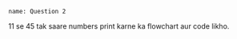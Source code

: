 ```ngMeta
name: Question 2
```

11 se 45 tak saare numbers print karne ka flowchart aur code likho.
